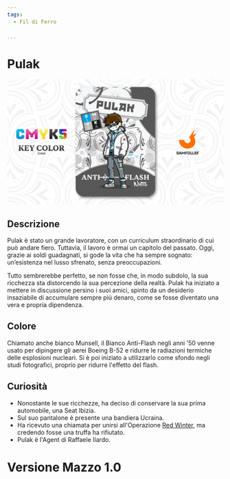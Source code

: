 ```yaml
---
tags:
  - Fil di Ferro

...
```


# Pulak

![pulak](../eg/K/pulak.jpg)

## Descrizione

Pulak è stato un grande lavoratore, con un curriculum straordinario di cui può andare fiero. Tuttavia, il lavoro è ormai un capitolo del passato. Oggi, grazie ai soldi guadagnati, si gode la vita che ha sempre sognato: un’esistenza nel lusso sfrenato, senza preoccupazioni.

Tutto sembrerebbe perfetto, se non fosse che, in modo subdolo, la sua ricchezza sta distorcendo la sua percezione della realtà. Pulak ha iniziato a mettere in discussione persino i suoi amici, spinto da un desiderio insaziabile di accumulare sempre più denaro, come se fosse diventato una vera e propria dipendenza.

## Colore

Chiamato anche bianco Munsell, il Bianco Anti-Flash negli anni '50 venne usato per dipingere gli aerei Boeing B-52 e ridurre le radiazioni termiche delle esplosioni nucleari. Si è poi iniziato a utilizzarlo come sfondo negli studi fotografici, proprio per ridurre l'effetto del flash.

## Curiosità
- Nonostante le sue ricchezze, ha deciso di conservare la sua prima automobile, una Seat Ibizia.
- Sul suo pantalone è presente una bandiera Ucraina.
- Ha ricevuto una chiamata per unirsi all'Operazione [Red Winter](../Magenta/alesdreams.md), ma credendo fosse una truffa ha rifiutato.
- Pulak è l'Agent di Raffaele Ilardo.

# Versione Mazzo 1.0